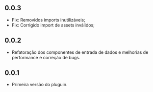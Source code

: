 ## 0.0.3

* Fix: Removidos imports inutilizáveis;
* Fix: Corrigido import de assets inválidos;

## 0.0.2

* Refatoração dos componentes de entrada de dados e melhorias de performance e correção de bugs.

## 0.0.1

* Primeira versão do pluguin.

